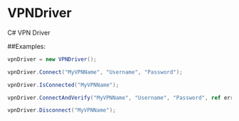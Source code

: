 # VPNDriver
C# VPN Driver

##Examples:
```c#
vpnDriver = new VPNDriver();

vpnDriver.Connect("MyVPNName", "Username", "Password");

vpnDriver.IsConnected("MyVPNName");

vpnDriver.ConnectAndVerify("MyVPNName", "Username", "Password", ref errorTextBox); //show the error in the textbox

vpnDriver.Disconnect("MyVPNName");
```
